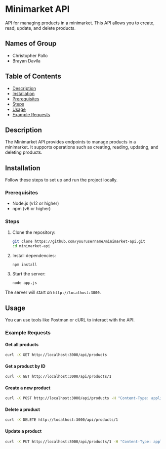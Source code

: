 # Minimarket API

API for managing products in a minimarket. This API allows you to create, read, update, and delete products.

## Names of Group

- Christopher Pallo
- Brayan Davila


## Table of Contents

- [Description](#description)
- [Installation](#installation)
- [Prerequisites](#prerequisites)
- [Steps](#steps)
- [Usage](#usage)
- [Example Requests](#example-requests)


## Description

The Minimarket API provides endpoints to manage products in a minimarket. It supports operations such as creating, reading, updating, and deleting products.

## Installation

Follow these steps to set up and run the project locally.

### Prerequisites

- Node.js (v12 or higher)
- npm (v6 or higher)

### Steps

1. Clone the repository:
    ```sh
    git clone https://github.com/yourusername/minimarket-api.git
    cd minimarket-api
    ```

2. Install dependencies:
    ```sh
    npm install
    ```

3. Start the server:
    ```sh
    node app.js
    ```

The server will start on `http://localhost:3000`.

## Usage

You can use tools like Postman or cURL to interact with the API.

### Example Requests

#### Get all products
```sh
curl -X GET http://localhost:3000/api/products
```

#### Get a product by ID
```sh
curl -X GET http://localhost:3000/api/products/1

```
#### Create a new product
```sh
curl -X POST http://localhost:3000/api/products -H "Content-Type: application/json" -d '{"name": "Product Name", "price": 100, "quantity": 10, "description": "Product Description"}'
```

#### Delete a product
```sh
curl -X DELETE http://localhost:3000/api/products/1
```

#### Update a product
```sh
curl -X PUT http://localhost:3000/api/products/1 -H "Content-Type: application/json" -d '{"name": "Updated Product Name", "price": 150, "quantity": 20, "description": "Updated Product Description"}'
```